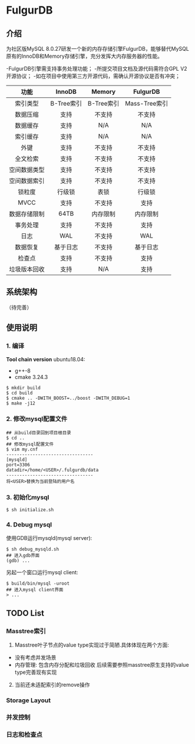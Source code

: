 # FulgurDB

## 介绍
为社区版MySQL 8.0.27研发一个新的内存存储引擎FulgurDB，能够替代MySQL原有的InnoDB和Memory存储引擎，充分发挥大内存服务器的性能。

-FulgurDB引擎需支持事务处理功能；
-所提交项目文档及源代码需符合GPL V2开源协议；
-如在项目中使用第三方开源代码，需确认开源协议是否有冲突；

|**功能**	    |**InnoDB**	|**Memory**	|**FulgurDB**   |
|:-------------:|:-----------:|:-----------:|:-------------:|
|索引类型		|B-Tree索引	|B-Tree索引	|Mass-Tree索引|
|数据压缩		|支持		|不支持		|不支持       |
|数据缓存		|支持		|N/A		|N/A          |
|索引缓存		|支持		|N/A		|N/A          |
|外键			|支持		|不支持		|不支持       |
|全文检索		|支持		|不支持		|不支持       |
|空间数据类型	|支持		|不支持		|不支持       |
|空间数据索引	|支持		|不支持		|不支持       |
|锁粒度			|行级锁		|表锁		|行级锁       |
|MVCC			|支持		|不支持		|支持         |
|数据存储限制	|64TB		|内存限制	|内存限制     |
|事务处理		|支持		|不支持		|支持         |
|日志			|WAL		|不支持		|WAL          |
|数据恢复		|基于日志	|不支持		|基于日志     |
|检查点			|支持		|不支持		|支持         |
|垃圾版本回收	|支持		|N/A		|支持         |


## 系统架构
（待完善）



## 使用说明
### 1. 编译
**Tool chain version**
ubuntu18.04:
- g++-8
- cmake 3.24.3

```shell
$ mkdir build
$ cd build
$ cmake .. -DWITH_BOOST=../boost -DWITH_DEBUG=1
$ make -j12
```

### 2. 修改mysql配置文件

```shell
## 从build目录回到项目根目录
$ cd ..
## 修改mysql配置文件
$ vim my.cnf
---------------------------------
[mysqld]
port=3306
datadir=/home/<USER>/.fulgurdb/data
---------------------------------
将<USER>替换为当前登陆的用户名
```

### 3. 初始化mysql

```shell
$ sh initialize.sh
```

### 4. Debug mysql

使用GDB运行mysqld(mysql server):

```shell
$ sh debug_mysqld.sh
## 进入gdb界面
(gdb) ...
```

另起一个窗口运行mysql client:

```shell
$ build/bin/mysql -uroot
## 进入mysql client界面
> ...
```

## TODO List
### Masstree索引
1. Masstree叶子节点的value type实现过于简陋.具体体现在两个方面:
  - 没有考虑并发场景
  - 内存管理: 包含内存分配和垃圾回收
  后续需要参照masstree原生支持的value type完善现有实现

2. 当前还未适配索引的remove操作


### Storage Layout

### 并发控制

### 日志和检查点
